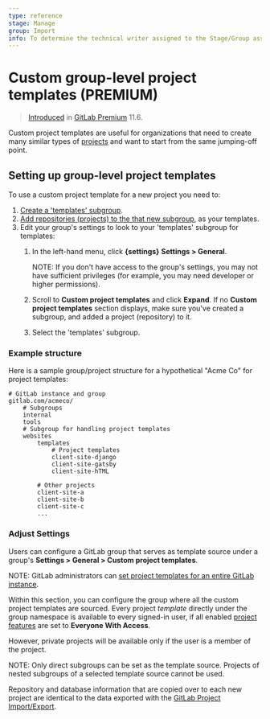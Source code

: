 ```yaml
---
type: reference
stage: Manage
group: Import
info: To determine the technical writer assigned to the Stage/Group associated with this page, see https://about.gitlab.com/handbook/engineering/ux/technical-writing/#assignments
---
```


# Custom group-level project templates **(PREMIUM)**

> [Introduced](https://gitlab.com/gitlab-org/gitlab/-/issues/6861) in [GitLab Premium](https://about.gitlab.com/pricing/) 11.6.

Custom project templates are useful for organizations that need to create many similar types of [projects](../project/index.md) and want to start from the same jumping-off point.

## Setting up group-level project templates

To use a custom project template for a new project you need to:

1. [Create a 'templates' subgroup](subgroups/index.md).
1. [Add repositories (projects) to the that new subgroup](index.md#add-projects-to-a-group), as your templates.
1. Edit your group's settings to look to your 'templates' subgroup for templates:
   1. In the left-hand menu, click **{settings}** **Settings > General**.

      NOTE:
      If you don't have access to the group's settings, you may not have sufficient privileges (for example, you may need developer or higher permissions).

   1. Scroll to **Custom project templates** and click **Expand**. If no **Custom project templates** section displays, make sure you've created a subgroup, and added a project (repository) to it.
   1. Select the 'templates' subgroup.

### Example structure

Here is a sample group/project structure for a hypothetical "Acme Co" for project templates:

```plaintext
# GitLab instance and group
gitlab.com/acmeco/
    # Subgroups
    internal
    tools
    # Subgroup for handling project templates
    websites
        templates
            # Project templates
            client-site-django
            client-site-gatsby
            client-site-hTML

        # Other projects
        client-site-a
        client-site-b
        client-site-c
        ...
```

### Adjust Settings

Users can configure a GitLab group that serves as template
source under a group's **Settings > General > Custom project templates**.

NOTE:
GitLab administrators can
[set project templates for an entire GitLab instance](../admin_area/custom_project_templates.md).

Within this section, you can configure the group where all the custom project
templates are sourced. Every project _template_ directly under the group namespace is
available to every signed-in user, if all enabled [project features](../project/settings/index.md#sharing-and-permissions) are set to **Everyone With Access**.

However, private projects will be available only if the user is a member of the project.

NOTE:
Only direct subgroups can be set as the template source. Projects of nested subgroups of a selected template source cannot be used.

Repository and database information that are copied over to each new project are
identical to the data exported with the [GitLab Project Import/Export](../project/settings/import_export.md).

<!-- ## Troubleshooting

Include any troubleshooting steps that you can foresee. If you know beforehand what issues
one might have when setting this up, or when something is changed, or on upgrading, it's
important to describe those, too. Think of things that may go wrong and include them here.
This is important to minimize requests for support, and to avoid doc comments with
questions that you know someone might ask.

Each scenario can be a third-level heading, e.g. `### Getting error message X`.
If you have none to add when creating a doc, leave this section in place
but commented out to help encourage others to add to it in the future. -->
